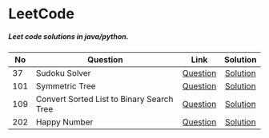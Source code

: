 # LeetCode
##### Leet code solutions in java/python.


| No | Question | Link | Solution |
| --- | -------- |:----:| :--------:|
| 37 | Sudoku Solver |[Question](https://leetcode.com/problems/sudoku-solver/)| [Solution]()|
| 101 | Symmetric Tree |[Question](https://leetcode.com/problems/symmetric-tree/)| [Solution]()|
| 109 | Convert Sorted List to Binary Search Tree |[Question](https://leetcode.com/problems/convert-sorted-list-to-binary-search-tree/)| [Solution]()|
| 202 | Happy Number |[Question](https://leetcode.com/problems/happy-number/)| [Solution](https://github.com/yashjain12yj/LeetCode/blob/master/src/com/leetcode/_202_HappyNumber)|
